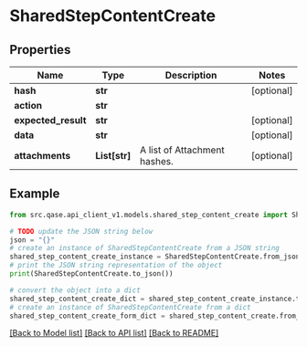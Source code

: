 # SharedStepContentCreate


## Properties

Name | Type | Description | Notes
------------ | ------------- | ------------- | -------------
**hash** | **str** |  | [optional] 
**action** | **str** |  | 
**expected_result** | **str** |  | [optional] 
**data** | **str** |  | [optional] 
**attachments** | **List[str]** | A list of Attachment hashes. | [optional] 

## Example

```python
from src.qase.api_client_v1.models.shared_step_content_create import SharedStepContentCreate

# TODO update the JSON string below
json = "{}"
# create an instance of SharedStepContentCreate from a JSON string
shared_step_content_create_instance = SharedStepContentCreate.from_json(json)
# print the JSON string representation of the object
print(SharedStepContentCreate.to_json())

# convert the object into a dict
shared_step_content_create_dict = shared_step_content_create_instance.to_dict()
# create an instance of SharedStepContentCreate from a dict
shared_step_content_create_form_dict = shared_step_content_create.from_dict(shared_step_content_create_dict)
```
[[Back to Model list]](../README.md#documentation-for-models) [[Back to API list]](../README.md#documentation-for-api-endpoints) [[Back to README]](../README.md)


